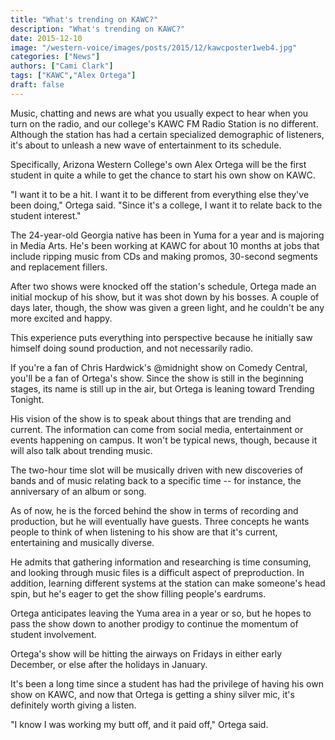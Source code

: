 ```yaml
---
title: "What's trending on KAWC?"
description: "What's trending on KAWC?"
date: 2015-12-10
image: "/western-voice/images/posts/2015/12/kawcposter1web4.jpg"
categories: ["News"]
authors: ["Cami Clark"]
tags: ["KAWC","Alex Ortega"]
draft: false
---
```

Music, chatting and news are what you usually expect to hear when you turn on the radio, and our college's KAWC FM Radio Station is no different. Although the station has had a certain specialized demographic of listeners, it's about to unleash a new wave of entertainment to its schedule.

Specifically, Arizona Western College's own Alex Ortega will be the first student in quite a while to get the chance to start his own show on KAWC.

"I want it to be a hit. I want it to be different from everything else they've been doing," Ortega said. "Since it's a college, I want it to relate back to the student interest."

The 24-year-old Georgia native has been in Yuma for a year and is majoring in Media Arts. He's been working at KAWC for about 10 months at jobs that include ripping music from CDs and making promos, 30-second segments and replacement fillers.

After two shows were knocked off the station's schedule, Ortega made an initial mockup of his show, but it was shot down by his bosses. A couple of days later, though, the show was given a green light, and he couldn't be any more excited and happy.

This experience puts everything into perspective because he initially saw himself doing sound production, and not necessarily radio.

If you're a fan of Chris Hardwick's @midnight show on Comedy Central, you'll be a fan of Ortega's show. Since the show is still in the beginning stages, its name is still up in the air, but Ortega is leaning toward Trending Tonight.

His vision of the show is to speak about things that are trending and current. The information can come from social media, entertainment or events happening on campus. It won't be typical news, though, because it will also talk about trending music.

The two-hour time slot will be musically driven with new discoveries of bands and of music relating back to a specific time -- for instance, the anniversary of an album or song.

As of now, he is the forced behind the show in terms of recording and production, but he will eventually have guests. Three concepts he wants people to think of when listening to his show are that it's current, entertaining and musically diverse.

He admits that gathering information and researching is time consuming, and looking through music files is a difficult aspect of preproduction. In addition, learning different systems at the station can make someone's head spin, but he's eager to get the show filling people's eardrums.

Ortega anticipates leaving the Yuma area in a year or so, but he hopes to pass the show down to another prodigy to continue the momentum of student involvement.

Ortega's show will be hitting the airways on Fridays in either early December, or else after the holidays in January.

It's been a long time since a student has had the privilege of having his own show on KAWC, and now that Ortega is getting a shiny silver mic, it's definitely worth giving a listen.

"I know I was working my butt off, and it paid off," Ortega said.